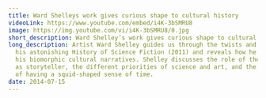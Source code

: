 ```yaml
---
title: Ward Shelleys work gives curious shape to cultural history
videoLink: https://www.youtube.com/embed/i4K-3bSMRU8
image: https://img.youtube.com/vi/i4K-3bSMRU8/0.jpg
short_description: Ward Shelley’s work gives curious shape to cultural history
long_description: Artist Ward Shelley guides us through the twists and turns of
  his astonishing History of Science Fiction (2011) and reveals how he creates
  his biomorphic cultural narratives. Shelley discusses the role of the artist
  as storyteller, the different priorities of science and art, and the benefits
  of having a squid-shaped sense of time.
date: 2014-07-15
---
```

